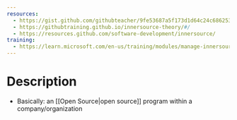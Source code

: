 ```yaml
---
resources:
  - https://gist.github.com/githubteacher/9fe53687a5f173d1d64c24c68625349e
  - https://githubtraining.github.io/innersource-theory/#/
  - https://resources.github.com/software-development/innersource/
training:
  - https://learn.microsoft.com/en-us/training/modules/manage-innersource-program-github/
---
```

# Description
- Basically: an [[Open Source|open source]] program within a company/organization